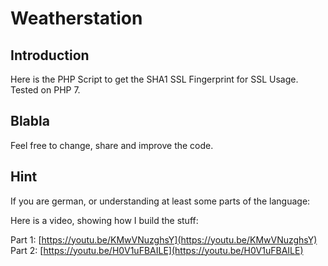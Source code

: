 # Weatherstation

## Introduction

Here is the PHP Script to get the SHA1 SSL Fingerprint for SSL Usage. Tested on PHP 7.


## Blabla

Feel free to change, share and improve the code. 

## Hint

If you are german, or understanding at least some parts of the language:

Here is a video, showing how I build the stuff:

Part 1: [https://youtu.be/KMwVNuzghsY](https://youtu.be/KMwVNuzghsY)  
Part 2: [https://youtu.be/H0V1uFBAILE](https://youtu.be/H0V1uFBAILE)
